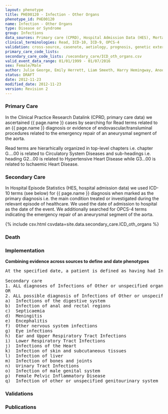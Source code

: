 ```yaml
---
layout: phenotype
title: PHE00120 - Infection - Other Organs
phenotype_id: PHE00120
name: Infection - Other Organs
type: Disease or Syndrome
group: Infections
data_sources: Primary care (CPRD), Hospital Admission Data (HES), Mortality Data (ONS)
clinical_terminologies: Read, ICD-10, ICD-9, OPCS-4
validation: cross-source, casenote, aetiology, prognosis, genetic external
primary_care_code_lists: 
secondary_care_code_lists: /secondary_care/ICD_oth_organs.csv
valid_event_data_range: 01/01/1999 - 01/07/2016
sex: Female/Male
author: Julie George, Emily Herrett, Liam Smeeth, Harry Hemingway, Anoop Shah, Spiros Denaxas
status: DRAFT
date: 2012-11-23
modified_date: 2012-11-23
version: Revision 2
---
```


### Primary Care

In the Clinical Practice Research Datalink (CPRD, primary care data) we ascertained {{ page.name }} cases by searching for Read terms related to an {{ page.name }} diagnosis or evidence of endovascular/transluminal procedures related to the emergency repair of an aneurysmal segment of the aorta.


Read terms are hierarhically organized in top-level chapters i.e. chapter G....00 is related to Circulatory System Diseases and sub-headings i.e. heading G2...00 is related to Hypertensive Heart Disease while G3...00 is related to Ischaemic Heart Disease.

### Secondary Care

In Hospital Episode Statistics (HES, hospital admission data) we used ICD-10 terms (see below) for {{ page.name }} diagnosis when marked as the primary diagnosis i.e. the main condition treated or investigated during the relevant episode of healthcare. We used the date of admission to hospital as the date of the event. We additionally searched for OPCS-4 terms indicating the emergency repair of an aneurysmal segment of the aorta.

{% include csv.html csvdata=site.data.secondary_care.ICD_oth_organs %}


### Death

### Implementation

**Combining evidence across sources to define and date phenotypes**

<pre>
At the specified date, a patient is defined as having had Infections of Other or unspecified organs IF they meet the criteria for any of the following on or before the specified date. The earliest date on which the individual meets any of the following criteria on or before the specified date is defined as the first event date:

Secondary care
1. ALL diagnoses of Infections of Other or unspecified organs or history of diagnosis during a hospitalization
OR
2. ALL possible diagnosis of Infections of Other or unspecified organs during a hospitalization IF NO record satisfying criteria for the following conditions 30 days before or 30 days after the first event date for Infections of Other or unspecified organs:
a)	Infections of the digestive system
b)	Infection of anal and rectal regions
c)	Septicaemia
d)	Meningitis
e)	Encephalitis
f)	Other nervous system infections
g)	Eye infections
h)	Ear and Upper Respiratory Tract Infections
i)	Lower Respiratory Tract Infections
j)	Infections of the Heart
k)	Infection of skin and subcutaneous tissues
l)	Infection of liver
m)	Infection of bones and joints
n)	Urinary Tract Infections
o)	Infection of male genital system
p)	Female Pelvic Inflammatory Disease
q)	Infection of other or unspecified genitourinary system
</pre>

### Validations

### Publications

